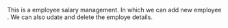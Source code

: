 This is a employee salary management.
In which we can add new employee .
We can also udate and delete the employe details.
